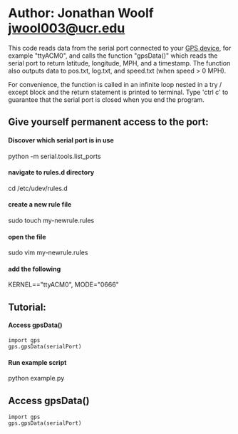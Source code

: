 # Author: Jonathan Woolf jwool003@ucr.edu

This code reads data from the serial port connected to your <a href="https://www.amazon.com/HiLetgo-G-Mouse-GLONASS-Receiver-Windows/dp/B01MTU9KTF/ref=sr_1_8?keywords=gps+usb&qid=1560277792&s=gateway&sr=8-8">GPS device</a>,
for example "ttyACM0", and calls the function "gpsData()" which reads the serial
port to return latitude, longitude, MPH, and a timestamp. The function also
outputs data to pos.txt, log.txt, and speed.txt (when speed > 0 MPH).

For convenience, the function is called in an infinite loop nested in a
try / except block and the return statement is printed to terminal. Type 'ctrl c'
to guarantee that the serial port is closed when you end the program.

## Give yourself permanent access to the port:
#### Discover which serial port is in use
python -m serial.tools.list_ports
#### navigate to rules.d directory
cd /etc/udev/rules.d
#### create a new rule file
sudo touch my-newrule.rules
#### open the file
sudo vim my-newrule.rules
#### add the following
KERNEL=="ttyACM0", MODE="0666"

## Tutorial:
#### Access gpsData()
    import gps
    gps.gpsData(serialPort)
#### Run example script
python example.py

## Access gpsData()

    import gps
    gps.gpsData(serialPort)
